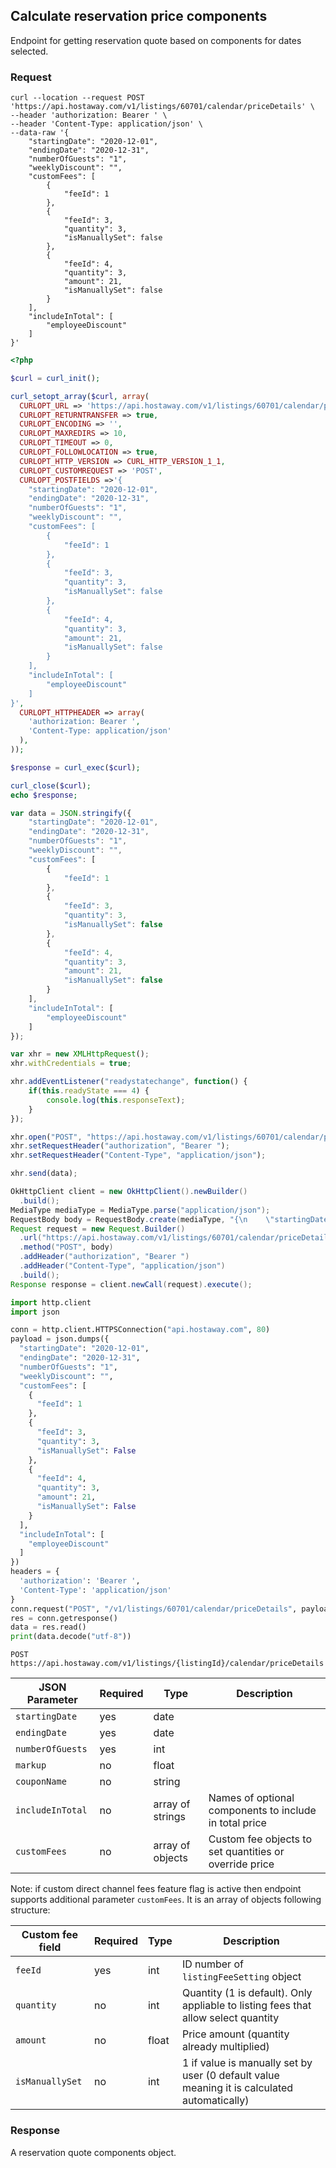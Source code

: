 ## Calculate reservation price components

Endpoint for getting reservation quote based on components for dates selected.

### Request

```shell
curl --location --request POST 'https://api.hostaway.com/v1/listings/60701/calendar/priceDetails' \
--header 'authorization: Bearer ' \
--header 'Content-Type: application/json' \
--data-raw '{
    "startingDate": "2020-12-01",
    "endingDate": "2020-12-31",
    "numberOfGuests": "1",
    "weeklyDiscount": "",
    "customFees": [
        {
            "feeId": 1
        },
        {
            "feeId": 3,
            "quantity": 3,
            "isManuallySet": false
        },
        {
            "feeId": 4,
            "quantity": 3,
            "amount": 21,
            "isManuallySet": false
        }
    ],
    "includeInTotal": [
        "employeeDiscount"
    ]
}'
```
```php
<?php

$curl = curl_init();

curl_setopt_array($curl, array(
  CURLOPT_URL => 'https://api.hostaway.com/v1/listings/60701/calendar/priceDetails',
  CURLOPT_RETURNTRANSFER => true,
  CURLOPT_ENCODING => '',
  CURLOPT_MAXREDIRS => 10,
  CURLOPT_TIMEOUT => 0,
  CURLOPT_FOLLOWLOCATION => true,
  CURLOPT_HTTP_VERSION => CURL_HTTP_VERSION_1_1,
  CURLOPT_CUSTOMREQUEST => 'POST',
  CURLOPT_POSTFIELDS =>'{
    "startingDate": "2020-12-01",
    "endingDate": "2020-12-31",
    "numberOfGuests": "1",
    "weeklyDiscount": "",
    "customFees": [
        {
            "feeId": 1
        },
        {
            "feeId": 3,
            "quantity": 3,
            "isManuallySet": false
        },
        {
            "feeId": 4,
            "quantity": 3,
            "amount": 21,
            "isManuallySet": false
        }
    ],
    "includeInTotal": [
        "employeeDiscount"
    ]
}',
  CURLOPT_HTTPHEADER => array(
    'authorization: Bearer ',
    'Content-Type: application/json'
  ),
));

$response = curl_exec($curl);

curl_close($curl);
echo $response;
```

```javascript
var data = JSON.stringify({
    "startingDate": "2020-12-01",
    "endingDate": "2020-12-31",
    "numberOfGuests": "1",
    "weeklyDiscount": "",
    "customFees": [
        {
            "feeId": 1
        },
        {
            "feeId": 3,
            "quantity": 3,
            "isManuallySet": false
        },
        {
            "feeId": 4,
            "quantity": 3,
            "amount": 21,
            "isManuallySet": false
        }
    ],
    "includeInTotal": [
        "employeeDiscount"
    ]
});

var xhr = new XMLHttpRequest();
xhr.withCredentials = true;

xhr.addEventListener("readystatechange", function() {
    if(this.readyState === 4) {
        console.log(this.responseText);
    }
});

xhr.open("POST", "https://api.hostaway.com/v1/listings/60701/calendar/priceDetails");
xhr.setRequestHeader("authorization", "Bearer ");
xhr.setRequestHeader("Content-Type", "application/json");

xhr.send(data);
```

```java
OkHttpClient client = new OkHttpClient().newBuilder()
  .build();
MediaType mediaType = MediaType.parse("application/json");
RequestBody body = RequestBody.create(mediaType, "{\n    \"startingDate\": \"2020-12-01\",\n    \"endingDate\": \"2020-12-31\",\n    \"numberOfGuests\": \"1\",\n    \"weeklyDiscount\": \"\",\n    \"customFees\": [\n        {\n            \"feeId\": 1\n        },\n        {\n            \"feeId\": 3,\n            \"quantity\": 3,\n            \"isManuallySet\": false\n        },\n        {\n            \"feeId\": 4,\n            \"quantity\": 3,\n            \"amount\": 21,\n            \"isManuallySet\": false\n        }\n    ],\n    \"includeInTotal\": [\n        \"employeeDiscount\"\n    ]\n}");
Request request = new Request.Builder()
  .url("https://api.hostaway.com/v1/listings/60701/calendar/priceDetails")
  .method("POST", body)
  .addHeader("authorization", "Bearer ")
  .addHeader("Content-Type", "application/json")
  .build();
Response response = client.newCall(request).execute();
```

```python
import http.client
import json

conn = http.client.HTTPSConnection("api.hostaway.com", 80)
payload = json.dumps({
  "startingDate": "2020-12-01",
  "endingDate": "2020-12-31",
  "numberOfGuests": "1",
  "weeklyDiscount": "",
  "customFees": [
    {
      "feeId": 1
    },
    {
      "feeId": 3,
      "quantity": 3,
      "isManuallySet": False
    },
    {
      "feeId": 4,
      "quantity": 3,
      "amount": 21,
      "isManuallySet": False
    }
  ],
  "includeInTotal": [
    "employeeDiscount"
  ]
})
headers = {
  'authorization': 'Bearer ',
  'Content-Type': 'application/json'
}
conn.request("POST", "/v1/listings/60701/calendar/priceDetails", payload, headers)
res = conn.getresponse()
data = res.read()
print(data.decode("utf-8"))
```


`POST https://api.hostaway.com/v1/listings/{listingId}/calendar/priceDetails`

JSON Parameter | Required | Type | Description
--------- | -------- | ---- | -----------
`startingDate` | yes | date |
`endingDate` | yes | date |
`numberOfGuests` | yes | int |
`markup` | no | float |
`couponName` | no | string |
`includeInTotal` | no | array of strings | Names of optional components to include in total price
`customFees` | no | array of objects | Custom fee objects to set quantities or override price

Note: if custom direct channel fees feature flag is active then endpoint supports additional parameter `customFees`.
It is an array of objects following structure:

Custom fee field | Required | Type | Description
--------- | -------- | ---- | -----------
`feeId` | yes | int | ID number of `listingFeeSetting` object
`quantity` | no | int | Quantity (1 is default). Only appliable to listing fees that allow select quantity
`amount` | no | float | Price amount (quantity already multiplied)
`isManuallySet` | no | int | 1 if value is manually set by user (0 default value meaning it is calculated automatically)

### Response

A reservation quote components object.
